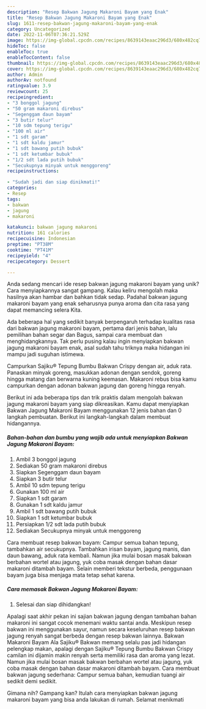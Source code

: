 ```yaml
---
description: "Resep Bakwan Jagung Makaroni Bayam yang Enak"
title: "Resep Bakwan Jagung Makaroni Bayam yang Enak"
slug: 1611-resep-bakwan-jagung-makaroni-bayam-yang-enak
category: Uncategorized
date: 2022-11-06T07:36:21.529Z
image: https://img-global.cpcdn.com/recipes/8639143eaac296d3/680x482cq70/bakwan-jagung-makaroni-bayam-foto-resep-utama.jpg
hideToc: false
enableToc: true
enableTocContent: false
thumbnail: https://img-global.cpcdn.com/recipes/8639143eaac296d3/680x482cq70/bakwan-jagung-makaroni-bayam-foto-resep-utama.jpg
cover: https://img-global.cpcdn.com/recipes/8639143eaac296d3/680x482cq70/bakwan-jagung-makaroni-bayam-foto-resep-utama.jpg
author: Admin
authorAv: notfound
ratingvalue: 3.9
reviewcount: 25
recipeingredient:
- "3 bonggol jagung"
- "50 gram makaroni direbus"
- "Segenggam daun bayam"
- "3 butir telur"
- "10 sdm tepung terigu"
- "100 ml air"
- "1 sdt garam"
- "1 sdt kaldu jamur"
- "1 sdt bawang putih bubuk"
- "1 sdt ketumbar bubuk"
- "1/2 sdt lada putih bubuk"
- "Secukupnya minyak untuk menggoreng"
recipeinstructions:

- "Sudah jadi dan siap dinikmati!"
categories:
- Resep
tags:
- bakwan
- jagung
- makaroni

katakunci: bakwan jagung makaroni 
nutrition: 161 calories
recipecuisine: Indonesian
preptime: "PT38M"
cooktime: "PT41M"
recipeyield: "4"
recipecategory: Dessert

---
```





Anda sedang mencari ide resep bakwan jagung makaroni bayam yang unik? Cara menyiapkannya sangat gampang. Kalau keliru mengolah maka hasilnya akan hambar dan bahkan tidak sedap. Padahal bakwan jagung makaroni bayam yang enak seharusnya punya aroma dan cita rasa yang dapat memancing selera Kita.





Ada beberapa hal yang sedikit banyak berpengaruh terhadap kualitas rasa dari bakwan jagung makaroni bayam, pertama dari jenis bahan, lalu pemilihan bahan segar dan Bagus, sampai cara membuat dan menghidangkannya. Tak perlu pusing kalau ingin menyiapkan bakwan jagung makaroni bayam enak,      asal sudah tahu triknya maka hidangan ini mampu jadi suguhan istimewa.














Campurkan Sajiku® Tepung Bumbu Bakwan Crispy dengan air, aduk rata. Panaskan minyak goreng, masukkan adonan dengan sendok, goreng hingga matang dan berwarna kuning keemasan. Makaroni rebus bisa kamu campurkan dengan adonan bakwan jagung dan goreng hingga renyah.






Berikut ini ada beberapa tips dan trik praktis dalam mengolah bakwan jagung makaroni bayam yang siap dikreasikan. Kamu dapat menyiapkan Bakwan Jagung Makaroni Bayam menggunakan 12 jenis bahan dan 0 langkah pembuatan. Berikut ini langkah-langkah dalam membuat hidangannya.

<!--inarticleads1-->

##### Bahan-bahan dan bumbu yang wajib ada untuk menyiapkan Bakwan Jagung Makaroni Bayam:

1. Ambil 3 bonggol jagung
1. Sediakan 50 gram makaroni direbus
1. Siapkan Segenggam daun bayam
1. Siapkan 3 butir telur
1. Ambil 10 sdm tepung terigu
1. Gunakan 100 ml air
1. Siapkan 1 sdt garam
1. Gunakan 1 sdt kaldu jamur
1. Ambil 1 sdt bawang putih bubuk
1. Siapkan 1 sdt ketumbar bubuk
1. Persiapkan 1/2 sdt lada putih bubuk
1. Sediakan Secukupnya minyak untuk menggoreng


Cara membuat resep bakwan bayam: Campur semua bahan tepung, tambahkan air secukupnya. Tambahkan irisan bayam, jagung manis, dan daun bawang, aduk rata kembali. Namun jika mulai bosan masak bakwan berbahan wortel atau jagung, yuk coba masak dengan bahan dasar makaroni ditambah bayam. Selain memberi tekstur berbeda, penggunaan bayam juga bisa menjaga mata tetap sehat karena. 

<!--inarticleads2-->

##### Cara memasak Bakwan Jagung Makaroni Bayam:


1. Selesai dan siap dihidangkan!

Apalagi saat akhir pekan ini sajian bakwan jagung dengan tambahan bahan makaroni ini sangat cocok menemani waktu santai anda. Meskipun resep bakwan ini menggunakan sayur, namun secara keseluruhan resep bakwan jagung renyah sangat berbeda dengan resep bakwan lainnya. Bakwan Makaroni Bayam Ala Sajiku® Bakwan memang selalu pas jadi hidangan pelengkap makan, apalagi dengan Sajiku® Tepung Bumbu Bakwan Crispy camilan ini dijamin makin renyah serta memiliki rasa dan aroma yang lezat. Namun jika mulai bosan masak bakwan berbahan wortel atau jagung, yuk coba masak dengan bahan dasar makaroni ditambah bayam. Cara membuat bakwan jagung sederhana: Campur semua bahan, kemudian tuangi air sedikit demi sedikit. 

Gimana nih? Gampang kan? Itulah cara menyiapkan bakwan jagung makaroni bayam yang bisa anda lakukan di rumah. Selamat menikmati
